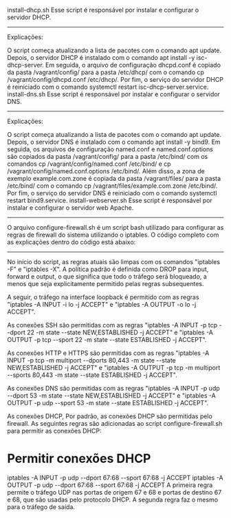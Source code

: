 install-dhcp.sh
Esse script é responsável por instalar e configurar o servidor DHCP.

---

Explicações:

O script começa atualizando a lista de pacotes com o comando apt update.
Depois, o servidor DHCP é instalado com o comando apt install -y isc-dhcp-server.
Em seguida, o arquivo de configuração dhcpd.conf é copiado da pasta /vagrant/config/ para a pasta /etc/dhcp/ com o comando cp /vagrant/config/dhcpd.conf /etc/dhcp/.
Por fim, o serviço do servidor DHCP é reiniciado com o comando systemctl restart isc-dhcp-server.service.
install-dns.sh
Esse script é responsável por instalar e configurar o servidor DNS.

---

Explicações:

O script começa atualizando a lista de pacotes com o comando apt update.
Depois, o servidor DNS é instalado com o comando apt install -y bind9.
Em seguida, os arquivos de configuração named.conf e named.conf.options são copiados da pasta /vagrant/config/ para a pasta /etc/bind/ com os comandos cp /vagrant/config/named.conf /etc/bind/ e cp /vagrant/config/named.conf.options /etc/bind/.
Além disso, a zona de exemplo example.com.zone é copiada da pasta /vagrant/files/ para a pasta /etc/bind/ com o comando cp /vagrant/files/example.com.zone /etc/bind/.
Por fim, o serviço do servidor DNS é reiniciado com o comando systemctl restart bind9.service.
install-webserver.sh
Esse script é responsável por instalar e configurar o servidor web Apache.

---

O arquivo configure-firewall.sh é um script bash utilizado para configurar as regras de firewall do sistema utilizando o iptables. O código completo com as explicações dentro do código está abaixo:

---

No início do script, as regras atuais são limpas com os comandos "iptables -F" e "iptables -X". A política padrão é definida como DROP para input, forward e output, o que significa que todo o tráfego será bloqueado, a menos que seja explicitamente permitido pelas regras subsequentes.

A seguir, o tráfego na interface loopback é permitido com as regras "iptables -A INPUT -i lo -j ACCEPT" e "iptables -A OUTPUT -o lo -j ACCEPT".

As conexões SSH são permitidas com as regras "iptables -A INPUT -p tcp --dport 22 -m state --state NEW,ESTABLISHED -j ACCEPT" e "iptables -A OUTPUT -p tcp --sport 22 -m state --state ESTABLISHED -j ACCEPT".

As conexões HTTP e HTTPS são permitidas com as regras "iptables -A INPUT -p tcp -m multiport --dports 80,443 -m state --state NEW,ESTABLISHED -j ACCEPT" e "iptables -A OUTPUT -p tcp -m multiport --sports 80,443 -m state --state ESTABLISHED -j ACCEPT".

As conexões DNS são permitidas com as regras "iptables -A INPUT -p udp --dport 53 -m state --state NEW,ESTABLISHED -j ACCEPT" e "iptables -A OUTPUT -p udp --sport 53 -m state --state ESTABLISHED -j ACCEPT".

As conexões DHCP, Por padrão, as conexões DHCP são permitidas pelo firewall. As seguintes regras são adicionadas ao script configure-firewall.sh para permitir as conexões DHCP:

# Permitir conexões DHCP

iptables -A INPUT -p udp --dport 67:68 --sport 67:68 -j ACCEPT
iptables -A OUTPUT -p udp --dport 67:68 --sport 67:68 -j ACCEPT
A primeira regra permite o tráfego UDP nas portas de origem 67 e 68 e portas de destino 67 e 68, que são usadas pelo protocolo DHCP. A segunda regra faz o mesmo para o tráfego de saída.

